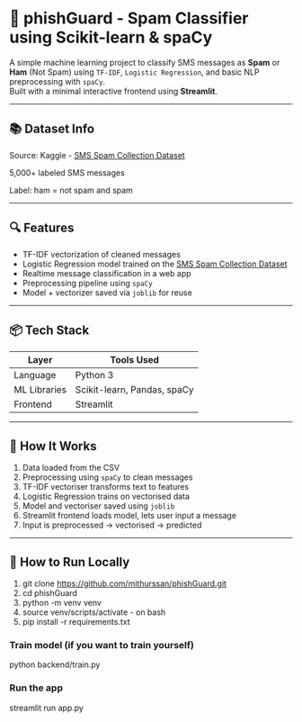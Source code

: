 # 💬 phishGuard - Spam Classifier using Scikit-learn & spaCy

A simple machine learning project to classify SMS messages as **Spam** or **Ham** (Not Spam) using `TF-IDF`, `Logistic Regression`, and basic NLP preprocessing with `spaCy`.  
Built with a minimal interactive frontend using **Streamlit**.

---

## 📚 Dataset Info
Source: Kaggle - [SMS Spam Collection Dataset](https://www.kaggle.com/datasets/uciml/sms-spam-collection-dataset)

5,000+ labeled SMS messages

Label: ham = not spam and spam

---

## 🔍 Features

- TF-IDF vectorization of cleaned messages  
- Logistic Regression model trained on the [SMS Spam Collection Dataset](https://www.kaggle.com/datasets/uciml/sms-spam-collection-dataset)  
- Realtime message classification in a web app  
- Preprocessing pipeline using `spaCy`  
- Model + vectorizer saved via `joblib` for reuse  

---

## 📦 Tech Stack

| Layer         | Tools Used                   |
|---------------|------------------------------|
| Language      | Python 3                     |
| ML Libraries  | Scikit-learn, Pandas, spaCy  |
| Frontend      | Streamlit                    |
---

## 🧠 How It Works

1. Data loaded from the CSV
2. Preprocessing using `spaCy` to clean messages
3. TF-IDF vectoriser transforms text to features
4. Logistic Regression trains on vectorised data
5. Model and vectoriser saved using `joblib`
6. Streamlit frontend loads model, lets user input a message
7. Input is preprocessed -> vectorised -> predicted

---

## 🔧 How to Run Locally

1. git clone https://github.com/mithurssan/phishGuard.git
2. cd phishGuard
3. python -m venv venv
4. source venv/scripts/activate - on bash
5. pip install -r requirements.txt

### Train model (if you want to train yourself)
python backend/train.py

### Run the app
streamlit run app.py
